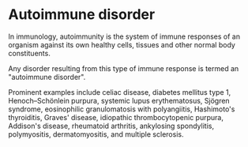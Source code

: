 [//]: # (source: ?)
[//]: # (tags: autoimmunity conditions)

# Autoimmune disorder

In immunology, autoimmunity is the system of immune responses of an organism
against its own healthy cells, tissues and other normal body constituents.

Any disorder resulting from this type of immune response is termed an "autoimmune
disorder". 

Prominent examples include celiac disease, diabetes mellitus type 1,
Henoch–Schönlein purpura, systemic lupus erythematosus, Sjögren syndrome,
eosinophilic granulomatosis with polyangiitis, Hashimoto's thyroiditis, Graves'
disease, idiopathic thrombocytopenic purpura, Addison's disease, rheumatoid
arthritis, ankylosing spondylitis, polymyositis, dermatomyositis, and multiple
sclerosis.
